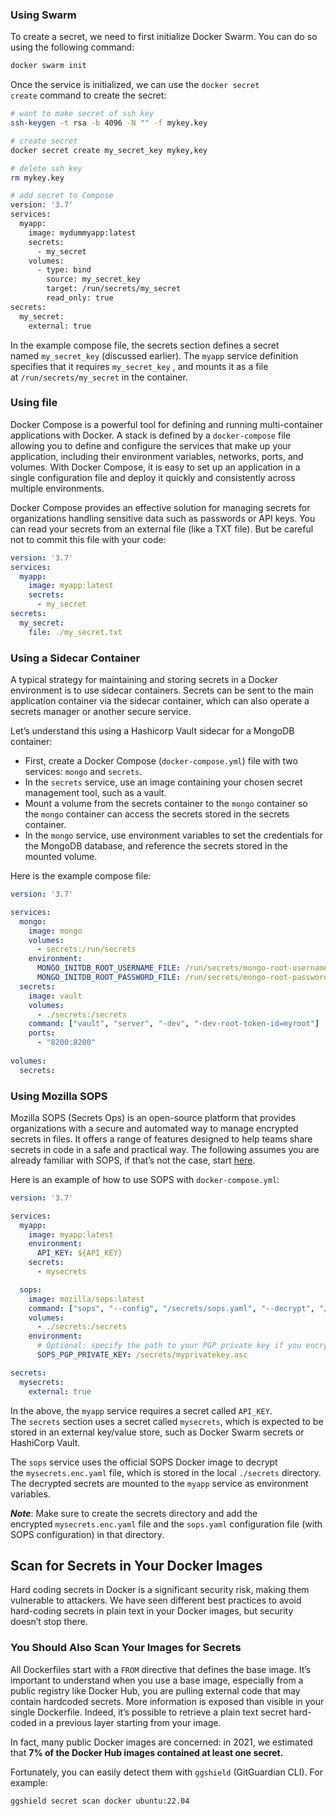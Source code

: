 ### Using Swarm

To create a secret, we need to first initialize Docker Swarm. You can do so using the following command:

```bash
docker swarm init
```

Once the service is initialized, we can use the `docker secret create` command to create the secret:

```bash
# want to make secret of ssh key
ssh-keygen -t rsa -b 4096 -N "" -f mykey.key

# create secret
docker secret create my_secret_key mykey,key

# delete ssh key
rm mykey.key

# add secret to Compose
version: '3.7'
services:
  myapp:
    image: mydummyapp:latest
    secrets:
      - my_secret
    volumes:
      - type: bind
        source: my_secret_key
        target: /run/secrets/my_secret
        read_only: true
secrets:
  my_secret:
    external: true
```

In the example compose file, the secrets section defines a secret named `my_secret_key` (discussed earlier). The `myapp` service definition specifies that it requires `my_secret_key` , and mounts it as a file at `/run/secrets/my_secret` in the container.

### Using file

Docker Compose is a powerful tool for defining and running multi-container applications with Docker. A stack is defined by a `docker-compose` file allowing you to define and configure the services that make up your application, including their environment variables, networks, ports, and volumes. With Docker Compose, it is easy to set up an application in a single configuration file and deploy it quickly and consistently across multiple environments.

Docker Compose provides an effective solution for managing secrets for organizations handling sensitive data such as passwords or API keys. You can read your secrets from an external file (like a TXT file). But be careful not to commit this file with your code:

```yaml
version: '3.7'
services:
  myapp:
    image: myapp:latest
    secrets:
      - my_secret
secrets:
  my_secret:
    file: ./my_secret.txt
```
  
### Using a Sidecar Container

A typical strategy for maintaining and storing secrets in a Docker environment is to use sidecar containers. Secrets can be sent to the main application container via the sidecar container, which can also operate a secrets manager or another secure service.

Let’s understand this using a Hashicorp Vault sidecar for a MongoDB container:

-   First, create a Docker Compose (`docker-compose.yml`) file with two services: `mongo` and `secrets`.
-   In the `secrets` service, use an image containing your chosen secret management tool, such as a vault.
-   Mount a volume from the secrets container to the `mongo` container so the `mongo` container can access the secrets stored in the secrets container.
-   In the `mongo` service, use environment variables to set the credentials for the MongoDB database, and reference the secrets stored in the mounted volume.

Here is the example compose file:

```yaml
version: '3.7'

services:
  mongo:
    image: mongo
    volumes:
      - secrets:/run/secrets
    environment:
      MONGO_INITDB_ROOT_USERNAME_FILE: /run/secrets/mongo-root-username
      MONGO_INITDB_ROOT_PASSWORD_FILE: /run/secrets/mongo-root-password
  secrets:
    image: vault
    volumes:
      - ./secrets:/secrets
    command: ["vault", "server", "-dev", "-dev-root-token-id=myroot"]
    ports:
      - "8200:8200"
      
volumes:
  secrets:
```

### Using Mozilla SOPS

Mozilla SOPS (Secrets Ops) is an open-source platform that provides organizations with a secure and automated way to manage encrypted secrets in files. It offers a range of features designed to help teams share secrets in code in a safe and practical way. The following assumes you are already familiar with SOPS, if that’s not the case, start [here](https://dzone.com/articles/a-comprehensive-guide-to-sops-managing-your-secret).

Here is an example of how to use SOPS with `docker-compose.yml`:

```yaml
version: '3.7'

services:
  myapp:
    image: myapp:latest
    environment:
      API_KEY: ${API_KEY}
    secrets:
      - mysecrets

  sops:
    image: mozilla/sops:latest
    command: ["sops", "--config", "/secrets/sops.yaml", "--decrypt", "/secrets/mysecrets.enc.yaml"]
    volumes:
      - ./secrets:/secrets
    environment:
      # Optional: specify the path to your PGP private key if you encrypted the file with PGP
      SOPS_PGP_PRIVATE_KEY: /secrets/myprivatekey.asc

secrets:
  mysecrets:
    external: true
```

In the above, the `myapp` service requires a secret called `API_KEY`. The `secrets` section uses a secret called `mysecrets`, which is expected to be stored in an external key/value store, such as Docker Swarm secrets or HashiCorp Vault.

The `sops` service uses the official SOPS Docker image to decrypt the `mysecrets.enc.yaml` file, which is stored in the local `./secrets` directory. The decrypted secrets are mounted to the `myapp` service as environment variables.

**_Note_**: Make sure to create the secrets directory and add the encrypted `mysecrets.enc.yaml` file and the `sops.yaml` configuration file (with SOPS configuration) in that directory.

## Scan for Secrets in Your Docker Images

Hard coding secrets in Docker is a significant security risk, making them vulnerable to attackers. We have seen different best practices to avoid hard-coding secrets in plain text in your Docker images, but security doesn’t stop there.

### **You Should Also Scan Your Images for Secrets**

All Dockerfiles start with a `FROM` directive that defines the base image. It’s important to understand when you use a base image, especially from a public registry like Docker Hub, you are pulling external code that may contain hardcoded secrets. More information is exposed than visible in your single Dockerfile. Indeed, it’s possible to retrieve a plain text secret hard-coded in a previous layer starting from your image.

In fact, many public Docker images are concerned: in 2021, we estimated that ****7% of the** Docker Hub **images contained at least one secret.****

Fortunately, you can easily detect them with `ggshield` (GitGuardian CLI). For example:

```bash
ggshield secret scan docker ubuntu:22.04
```